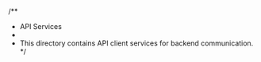 /**
 * API Services
 * 
 * This directory contains API client services for backend communication.
 */